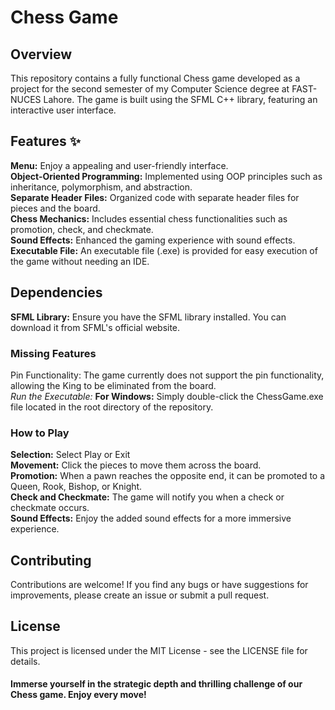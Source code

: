 # **Chess Game**
## **Overview** 
This repository contains a fully functional Chess game developed as a project for the second semester of my Computer Science degree at FAST-NUCES Lahore. The game is built using the SFML C++ library, featuring an interactive user interface.

## **Features** ✨
**Menu:** Enjoy a appealing and user-friendly interface.  
**Object-Oriented Programming:** Implemented using OOP principles such as inheritance, polymorphism, and abstraction.  
**Separate Header Files:** Organized code with separate header files for pieces and the board.  
**Chess Mechanics:** Includes essential chess functionalities such as promotion, check, and checkmate.  
**Sound Effects:** Enhanced the gaming experience with sound effects.  
**Executable File:** An executable file (.exe) is provided for easy execution of the game without needing an IDE.  

## Dependencies
**SFML Library:** Ensure you have the SFML library installed. You can download it from SFML's official website.

### Missing Features
Pin Functionality: The game currently does not support the pin functionality, allowing the King to be eliminated from the board.  
*Run the Executable:*
**For Windows:** Simply double-click the ChessGame.exe file located in the root directory of the repository.

### How to Play
**Selection:** Select Play or Exit  
**Movement:** Click the pieces to move them across the board.  
**Promotion:** When a pawn reaches the opposite end, it can be promoted to a Queen, Rook, Bishop, or Knight.  
**Check and Checkmate:** The game will notify you when a check or checkmate occurs.  
**Sound Effects:** Enjoy the added sound effects for a more immersive experience.  

## Contributing
Contributions are welcome! If you find any bugs or have suggestions for improvements, please create an issue or submit a pull request.  

## License
This project is licensed under the MIT License - see the LICENSE file for details.  

#### **Immerse yourself in the strategic depth and thrilling challenge of our Chess game. Enjoy every move!**
